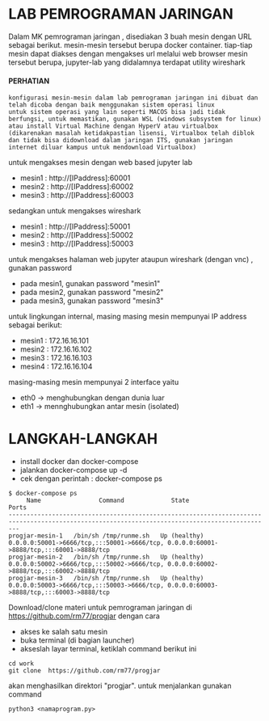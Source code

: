 # LAB PEMROGRAMAN JARINGAN

Dalam MK pemrograman jaringan , disediakan 3 buah mesin dengan URL  sebagai berikut.
mesin-mesin tersebut berupa docker container. tiap-tiap mesin dapat diakses dengan mengakses url melalui web browser
mesin tersebut berupa, jupyter-lab yang didalamnya terdapat utility wireshark

#### PERHATIAN
```
konfigurasi mesin-mesin dalam lab pemrograman jaringan ini dibuat dan telah dicoba dengan baik menggunakan sistem operasi linux
untuk sistem operasi yang lain seperti MACOS bisa jadi tidak berfungsi, untuk memastikan, gunakan WSL (windows subsystem for linux) atau install Virtual Machine dengan HyperV atau virtualbox
(dikarenakan masalah ketidakpastian lisensi, Virtualbox telah diblok dan tidak bisa didownload dalam jaringan ITS, gunakan jaringan internet diluar kampus untuk mendownload Virtualbox)
```

untuk mengakses mesin dengan web based jupyter lab

- mesin1 : http://[IPaddress]:60001
- mesin2 : http://[IPaddress]:60002
- mesin3 : http://[IPaddress]:60003

sedangkan untuk mengakses wireshark

- mesin1 : http://[IPaddress]:50001
- mesin2 : http://[IPaddress]:50002
- mesin3 : http://[IPaddress]:50003


untuk mengakses halaman web jupyter ataupun wireshark (dengan vnc) , gunakan password
- pada mesin1, gunakan password "mesin1"
- pada mesin2, gunakan password "mesin2"
- pada mesin3, gunakan password "mesin3"


untuk lingkungan internal, masing masing mesin mempunyai IP address sebagai berikut:
- mesin1 : 172.16.16.101
- mesin2 : 172.16.16.102
- mesin3 : 172.16.16.103
- mesin4 : 172.16.16.104


masing-masing mesin mempunyai 2 interface yaitu
- eth0 -> menghubungkan dengan dunia luar
- eth1 -> mennghubungkan antar mesin (isolated)

# LANGKAH-LANGKAH

- install docker dan docker-compose
- jalankan docker-compose up -d
- cek dengan perintah : docker-compose ps

```
$ docker-compose ps
     Name                Command             State                                               Ports                                         
-----------------------------------------------------------------------------------------------------------------------------------------------
progjar-mesin-1   /bin/sh /tmp/runme.sh   Up (healthy)   0.0.0.0:50001->6666/tcp,:::50001->6666/tcp, 0.0.0.0:60001->8888/tcp,:::60001->8888/tcp
progjar-mesin-2   /bin/sh /tmp/runme.sh   Up (healthy)   0.0.0.0:50002->6666/tcp,:::50002->6666/tcp, 0.0.0.0:60002->8888/tcp,:::60002->8888/tcp
progjar-mesin-3   /bin/sh /tmp/runme.sh   Up (healthy)   0.0.0.0:50003->6666/tcp,:::50003->6666/tcp, 0.0.0.0:60003->8888/tcp,:::60003->8888/tcp

```

Download/clone materi untuk pemrograman jaringan di https://github.com/rm77/progjar dengan cara
- akses ke salah satu mesin
- buka terminal (di bagian launcher)
- akseslah layar terminal, ketiklah command berikut ini

```
cd work
git clone  https://github.com/rm77/progjar
```  

akan menghasilkan direktori "progjar".
untuk menjalankan gunakan command 

```
python3 <namaprogram.py>
```
